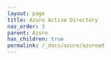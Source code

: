 ```yaml
---
layout: page
title: Azure Active Directory
nav_order: 3
parent: Azure
has_children: true
permalink: /_docs/azure/azuread
---
```


